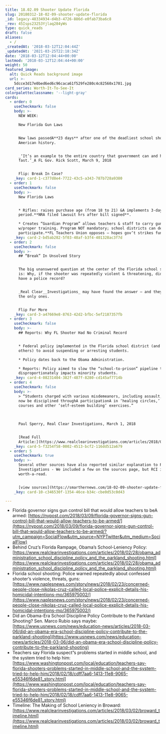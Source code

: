 ```yaml
---
title: 18.02.09 Shooter Update Florida
slug: 20180312-18-02-09-shooter-update-florida
_id: legacy-48334934-d4b3-4726-886d-e0fab73ba6c8
_rev: 45Isps23253Yjlaq284yWs
type: quick_reads
draft: false
aliases:
  - /
_createdAt: '2018-03-12T12:04:44Z'
_updatedAt: '2021-03-25T22:18:34Z'
date: '2018-03-12T12:04:44+00:00'
lastmod: '2018-03-12T12:04:44+00:00'
weight: 50
featured_image:
  alt: Quick Reads background image
  url: >-
    5dcce3d17e0bed6ed6c96caca61f529fe280c4c82560x1701.jpg
card_series: Worth-It-To-See-It
colorpaletteclassname: '--light-gray'
cards:
  - order: 0
    useCheckmark: false
    body: >-
      NEW WEEK:  

      New Florida Gun Laws


      New laws passedA**23 days** after one of the deadliest school shootings in
      American history.


      _‘It’s an example to the entire country that government can and has moved
      fast.’_A FL Gov. Rick Scott, March 9, 2018


      Flip: Break In Case?
    _key: card-1-c377d8e4-7722-43c5-a343-787b728a9380
  - order: 1
    useCheckmark: false
    body: >-
      New Florida Laws


      * Rifles: raises purchase age (from 18 to 21) &A implements 3-day waiting
      period.**NRA filed lawsuit hrs after bill signed**.

      * Creates “Guardian Program” allows teachers & staff to carry guns
      w/proper training. Program NOT mandatory; school districts can decide to
      participate.**FL Teachers Union opposes – hopes gov’t strikes funding.**
    _key: card-2-bd5ab282-5f03-48af-b3f4-401328ac3f7d
  - order: 2
    useCheckmark: false
    body: >-
      ## “Break” In Unsolved Story


      The big unanswered question at the center of the Florida school shooting
      is: Why, if the shooter was repeatedly violent & threatening, did he NOT
      have a police record?


      _Real Clear__Investigations_ may have found the answer – and they aren’t
      the only ones.


      Flip For More
    _key: card-3-a47669e8-8763-42d2-bfbc-5ef2187357fb
  - order: 3
    useCheckmark: false
    body: >-
      ## Reports: Why FL Shooter Had No Criminal Record


      * Federal policy implemented in the Florida school district (and many
      others) to avoid suspending or arresting students.

      * Policy dates back to the Obama Administration.

      * Reports: Policy aimed to slow the “school-to-prison” pipeline that
      disproportionately impacts minority students.
    _key: card-4-08231404-382f-487f-8280-cd145af7714b
  - order: 4
    useCheckmark: false
    body: >-
      > “Students charged with various misdemeanors, including assault, would
      now be disciplined throughA participationA in ‘healing circles,’ obstacle
      courses and other ‘self-esteem building’ exercises.”  
        
        
        
      Paul Sperry, Real Clear Investigations, March 1, 2018


      [Read Full
      Article:](https://www.realclearinvestigations.com/articles/2018/02/28/obama_administration_school_discipline_policy_and_the_parkland_shooting.html)
    _key: card-5-f3254f58-0002-4513-bcf2-116dd512a679
  - order: 5
    useCheckmark: true
    body: >-
      Several other sources have also reported similar explanation to Real Clear
      Investigations - We included a few on the sources page, but RCI is
      worth-a-read.


      [view sources](https://smarthernews.com/18-02-09-shooter-update-florida/)
    _key: card-10-c346530f-1354-46ce-b34c-cbe0d53c0d43

---
```

* Florida governor signs gun control bill that would allow teachers to beA armed: [https://nypost.com/2018/03/09/florida-governor-signs-gun-control-bill-that-would-allow-teachers-to-be-armed/](https://nypost.com/2018/03/09/florida-governor-signs-gun-control-bill-that-would-allow-teachers-to-be-armed/?utm_campaign=SocialFlow&utm_source=NYPTwitter&utm_medium=SocialFlow)
* Behind Cruz’s Florida Rampage, Obama’s School-Leniency Policy: [https://www.realclearinvestigations.com/articles/2018/02/28/obama_administration_school_discipline_policy_and_the_parkland_shooting.html](https://www.realclearinvestigations.com/articles/2018/02/28/obama_administration_school_discipline_policy_and_the_parkland_shooting.html)
* Florida school shooting: Police warned repeatedly about confessed shooter’s violence, threats, guns: [https://www.naplesnews.com/story/news/2018/02/23/concerned-people-close-nikolas-cruz-called-local-police-explicit-details-his-homicidal-intentions-mo/365975002/](https://www.naplesnews.com/story/news/2018/02/23/concerned-people-close-nikolas-cruz-called-local-police-explicit-details-his-homicidal-intentions-mo/365975002/)
* Did an Obama-Era School Discipline Policy Contribute to the Parkland Shooting? Sen. Marco Rubio says maybe: [https://www.usnews.com/news/education-news/articles/2018-03-06/did-an-obama-era-school-discipline-policy-contribute-to-the-parkland-shooting](https://www.usnews.com/news/education-news/articles/2018-03-06/did-an-obama-era-school-discipline-policy-contribute-to-the-parkland-shooting)
* Teachers say Florida suspect”s problems started in middle school, and the system tried to help him: [https://www.washingtonpost.com/local/education/teachers-say-florida-shooters-problems-started-in-middle-school-and-the-system-tried-to-help-him/2018/02/18/cdff7aa6-1413-11e8-9065-e55346f6de81_story.html](https://www.washingtonpost.com/local/education/teachers-say-florida-shooters-problems-started-in-middle-school-and-the-system-tried-to-help-him/2018/02/18/cdff7aa6-1413-11e8-9065-e55346f6de81_story.html)
* Timeline: The Making of School Leniency in Broward: [https://www.realclearinvestigations.com/articles/2018/03/02/broward_timeline.html](https://www.realclearinvestigations.com/articles/2018/03/02/broward_timeline.html)